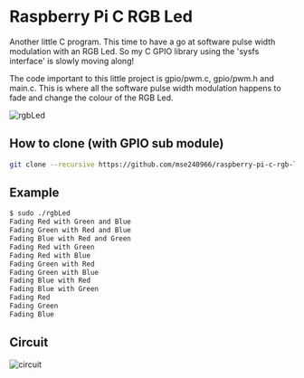 # Raspberry Pi C RGB Led

Another little C program. This time to have a go at software pulse width modulation with an RGB Led. So my C GPIO library using the 'sysfs interface' is slowly moving along! 

The code important to this little project is gpio/pwm.c, gpio/pwm.h and main.c.  This is where all the software pulse width modulation happens to fade and change the colour of the RGB Led.

![rgbLed](https://github.com/mse240966/raspberry-pi-c-rgb-led/blob/master/docs/rgbLed.jpg "RGB Led")

## How to clone (with GPIO sub module)

```bash
git clone --recursive https://github.com/mse240966/raspberry-pi-c-rgb-led.git
```

## Example

```bash
$ sudo ./rgbLed
Fading Red with Green and Blue
Fading Green with Red and Blue
Fading Blue with Red and Green
Fading Red with Green
Fading Red with Blue
Fading Green with Red
Fading Green with Blue
Fading Blue with Red
Fading Blue with Green
Fading Red
Fading Green
Fading Blue
```

## Circuit

![circuit](https://github.com/mse240966/raspberry-pi-c-rgb-led/blob/master/docs/rgbLedCircuit.png "RGB Led Circuit")
